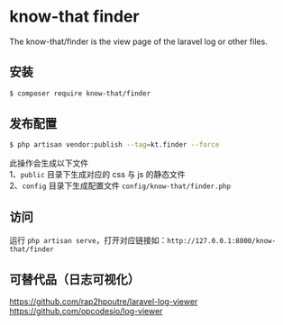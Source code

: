 # know-that finder
The know-that/finder is the view page of the laravel log or other files.
## 安装
```bash
$ composer require know-that/finder
```

## 发布配置
```bash
$ php artisan vendor:publish --tag=kt.finder --force
```
此操作会生成以下文件  
1、`public` 目录下生成对应的 css 与 js 的静态文件  
2、`config` 目录下生成配置文件 `config/know-that/finder.php`

## 访问
运行 `php artisan serve`，打开对应链接如：`http://127.0.0.1:8000/know-that/finder`

## 可替代品（日志可视化）
https://github.com/rap2hpoutre/laravel-log-viewer  
https://github.com/opcodesio/log-viewer
